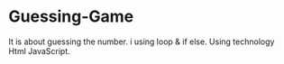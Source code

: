 # Guessing-Game
It is about guessing the number.
i  using loop & if else.
Using technology Html JavaScript.